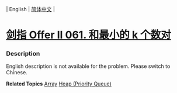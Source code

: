 | English | [简体中文](README.md) |

# [剑指 Offer II 061. 和最小的 k 个数对](https://leetcode.cn/problems/qn8gGX)
 ### Description
<p>English description is not available for the problem. Please switch to Chinese.</p>

**Related Topics**  [Array](https://leetcode.cn/tag/array) [Heap (Priority Queue)](https://leetcode.cn/tag/heap-priority-queue) 